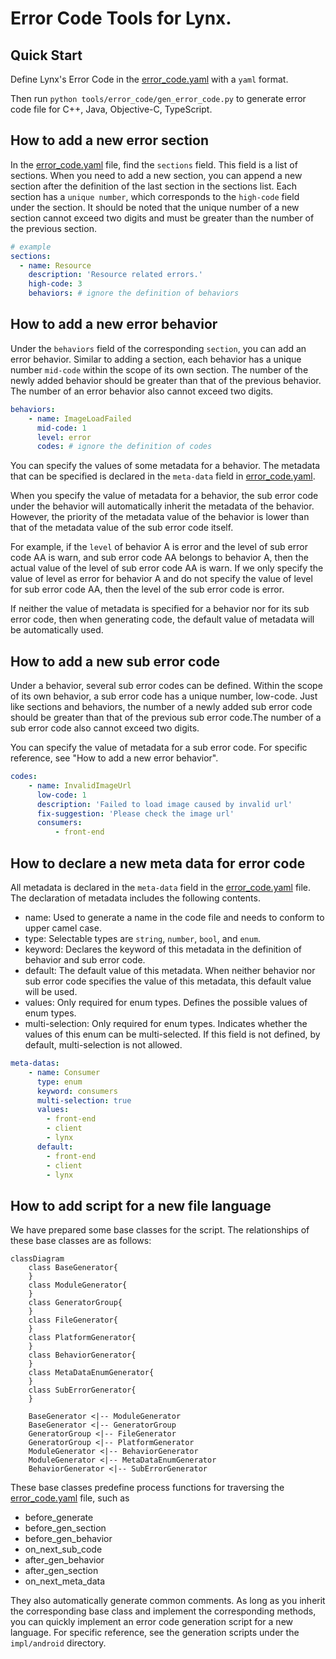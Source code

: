 # Error Code Tools for Lynx.

## Quick Start

Define Lynx's Error Code in the [error_code.yaml](./error_code.yaml) with a `yaml` format.

Then run `python tools/error_code/gen_error_code.py` to generate error code file for C++, Java, Objective-C, TypeScript.

## How to add a new error section

In the [error_code.yaml](./error_code.yaml) file, find the `sections` field. This field is a list of sections. When you need to add a new section, you can append a new section after the definition of the last section in the sections list. Each section has a `unique number`, which corresponds to the `high-code` field under the section. 
It should be noted that the unique number of a new section cannot exceed two digits and must be greater than the number of the previous section.
``` yaml
# example
sections:
  - name: Resource
    description: 'Resource related errors.'
    high-code: 3
    behaviors: # ignore the definition of behaviors
```

## How to add a new error behavior

Under the `behaviors` field of the corresponding `section`, you can add an error behavior. Similar to adding a section, each behavior has a unique number `mid-code` within the scope of its own section. The number of the newly added behavior should be greater than that of the previous behavior. The number of an error behavior also cannot exceed two digits.
``` yaml
behaviors:
    - name: ImageLoadFailed
      mid-code: 1
      level: error
      codes: # ignore the definition of codes
```

You can specify the values of some metadata for a behavior. The metadata that can be specified is declared in the `meta-data` field in [error_code.yaml](./error_code.yaml).

When you specify the value of metadata for a behavior, the sub error code under the behavior will automatically inherit the metadata of the behavior. However, the priority of the metadata value of the behavior is lower than that of the metadata value of the sub error code itself.

For example, if the `level` of behavior A is error and the level of sub error code AA is warn, and sub error code AA belongs to behavior A, then the actual value of the level of sub error code AA is warn. If we only specify the value of level as error for behavior A and do not specify the value of level for sub error code AA, then the level of the sub error code is error.

If neither the value of metadata is specified for a behavior nor for its sub error code, then when generating code, the default value of metadata will be automatically used.

## How to add a new sub error code

Under a behavior, several sub error codes can be defined. Within the scope of its own behavior, a sub error code has a unique number, low-code. Just like sections and behaviors, the number of a newly added sub error code should be greater than that of the previous sub error code.The number of a sub error code also cannot exceed two digits.

You can specify the value of metadata for a sub error code. For specific reference, see "How to add a new error behavior".
``` yaml
codes:
    - name: InvalidImageUrl
      low-code: 1
      description: 'Failed to load image caused by invalid url'
      fix-suggestion: 'Please check the image url'
      consumers:
          - front-end
```

## How to declare a new meta data for error code

All metadata is declared in the `meta-data` field in the [error_code.yaml](./error_code.yaml) file. The declaration of metadata includes the following contents.

- name: Used to generate a name in the code file and needs to conform to upper camel case.
- type: Selectable types are `string`, `number`, `bool`, and `enum`.
- keyword: Declares the keyword of this metadata in the definition of behavior and sub error code.
- default: The default value of this metadata. When neither behavior nor sub error code specifies the value of this metadata, this default value will be used.
- values: Only required for enum types. Defines the possible values of enum types.
- multi-selection: Only required for enum types. Indicates whether the values of this enum can be multi-selected. If this field is not defined, by default, multi-selection is not allowed.
``` yaml
meta-datas:
    - name: Consumer
      type: enum
      keyword: consumers
      multi-selection: true
      values:
        - front-end
        - client
        - lynx
      default:
        - front-end
        - client
        - lynx
```

## How to add script for a new file language

We have prepared some base classes for the script. The relationships of these base classes are as follows:


```mermaid
classDiagram
    class BaseGenerator{
    }
    class ModuleGenerator{
    }
    class GeneratorGroup{
    }
    class FileGenerator{
    }
    class PlatformGenerator{
    }
    class BehaviorGenerator{
    }
    class MetaDataEnumGenerator{
    }
    class SubErrorGenerator{
    }

    BaseGenerator <|-- ModuleGenerator
    BaseGenerator <|-- GeneratorGroup
    GeneratorGroup <|-- FileGenerator
    GeneratorGroup <|-- PlatformGenerator
    ModuleGenerator <|-- BehaviorGenerator
    ModuleGenerator <|-- MetaDataEnumGenerator
    BehaviorGenerator <|-- SubErrorGenerator
```


These base classes predefine process functions for traversing the [error_code.yaml](./error_code.yaml) file, such as

- before_generate
- before_gen_section
- before_gen_behavior
- on_next_sub_code
- after_gen_behavior
- after_gen_section
- on_next_meta_data

They also automatically generate common comments. As long as you inherit the corresponding base class and implement the corresponding methods, you can quickly implement an error code generation script for a new language. For specific reference, see the generation scripts under the `impl/android` directory.
